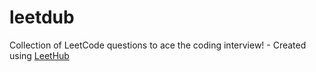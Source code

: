 # leetdub
Collection of LeetCode questions to ace the coding interview! - Created using [LeetHub](https://github.com/QasimWani/LeetHub)
